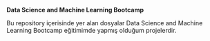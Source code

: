 **Data Science and Machine Learning Bootcamp**


Bu repository içerisinde yer alan dosyalar Data Science and Machine Learning Bootcamp eğitimimde yapmış olduğum projelerdir.
